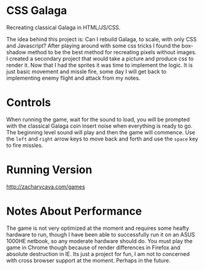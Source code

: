CSS Galaga 
==========

Recreating classical Galaga in HTML/JS/CSS.

The idea behind this project is: Can I rebuild Galaga, to scale, with only CSS and Javascript? After playing around with some css tricks I found the box-shadow method to be the best method for recreating pixels without images. I created a secondary project that would take a picture and produce css to render it. Now that I had the sprites it was time to implement the logic. It is just basic movement and missle fire, some day I will get back to implementing enemy flight and attack from my notes.

Controls
========
When running the game, wait for the sound to load, you will be prompted with the classical Galaga coin insert noise when everything is ready to go. The beginning level sound will play and then the game will commence. Use the `left` and `right` arrow keys to move back and forth and use the `space` key to fire missles.

Running Version
===============
http://zacharycava.com/games

Notes About Performance
=======================
The game is not very optimized at the moment and requires some heafty hardware to run, though I have been able to successfully run it on an ASUS 1000HE netbook, so any moderate hardware should do. You must play the game in Chrome though because of render differences in Firefox and absolute destruction in IE. Its just a project for fun, I am not to concerned with cross browser support at the moment. Perhaps in the future.
